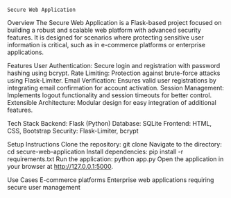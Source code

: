                                                                                                       Secure Web Application



Overview
The Secure Web Application is a Flask-based project focused on building a robust and scalable web platform with advanced security features. It is designed for scenarios where protecting sensitive user information is critical, such as in e-commerce platforms or enterprise applications.


Features
User Authentication: Secure login and registration with password hashing using bcrypt.
Rate Limiting: Protection against brute-force attacks using Flask-Limiter.
Email Verification: Ensures valid user registrations by integrating email confirmation for account activation.
Session Management: Implements logout functionality and session timeouts for better control.
Extensible Architecture: Modular design for easy integration of additional features.



Tech Stack
Backend: Flask (Python)
Database: SQLite
Frontend: HTML, CSS, Bootstrap
Security: Flask-Limiter, bcrypt



Setup Instructions
Clone the repository: git clone <repo-link>
Navigate to the directory: cd secure-web-application
Install dependencies: pip install -r requirements.txt
Run the application: python app.py
Open the application in your browser at http://127.0.0.1:5000.


Use Cases
E-commerce platforms
Enterprise web applications requiring secure user management
